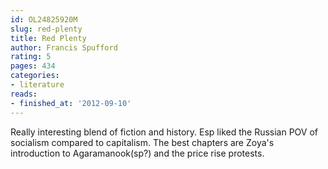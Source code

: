 ```yaml
---
id: OL24825920M
slug: red-plenty
title: Red Plenty
author: Francis Spufford
rating: 5
pages: 434
categories:
- literature
reads:
- finished_at: '2012-09-10'
---
```

Really interesting blend of fiction and history. Esp liked the Russian POV of socialism compared to capitalism. The best chapters are Zoya's introduction to Agaramanook(sp?) and the price rise protests.
